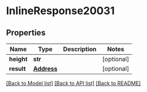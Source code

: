 # InlineResponse20031

## Properties
Name | Type | Description | Notes
------------ | ------------- | ------------- | -------------
**height** | **str** |  | [optional] 
**result** | [**Address**](Address.md) |  | [optional] 

[[Back to Model list]](../README.md#documentation-for-models) [[Back to API list]](../README.md#documentation-for-api-endpoints) [[Back to README]](../README.md)


